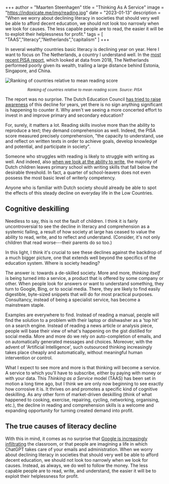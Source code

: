 +++
author = "Maarten Steenhagen"
title = "Thinking As A Service"
image = "https://indoxicate.me/img/reading.jpg"
date = "2023-01-13"
description = "When we worry about declining literacy in societies that should very well be able to afford decent education, we should not look too narrowly when we look for causes. The less capable people are to read, the easier it will be to exploit their helplessness for profit."
tags = [
    "TAAS","literacy","Netherlands","capitalism"
]
+++

In several wealthy countries basic literacy is declining year on year. Here I want to focus on The Netherlands, a country I understand well. In the [most recent PISA report](https://www.oecd.org/pisa/), which looked at data from 2018, The Netherlands performed poorly given its wealth, trailing a large distance behind Estonia, Singapore, and China.    

![Ranking of countries relative to mean reading score](../img/read-graph.jpg)
_<center><small>Ranking of countries relative to mean reading score. Source: PISA</small></center>_

The report was no surprise. The Dutch Education Council [has tried to raise awareness](https://www.onderwijsraad.nl/publicaties/adviezen/2019/06/24/leesadvies) of this decline for years, yet there is no sign anything significant is happening to counter it. Why aren't we seeing a more concerted effort to invest in and improve primary and secondary education?  

For, surely, it matters a lot. Reading skills involve more than the ability to reproduce a text; they demand comprehension as well. Indeed, the PISA score measured precisely comprehension, "the capacity to understand, use and reflect on written texts in order to achieve goals, develop knowledge and potential, and participate in society". 

Someone who struggles with reading is likely to struggle with writing as well. And indeed, also [when we look at the ability to write](https://www.onderwijsinspectie.nl/onderwerpen/peil-onderwijs/schrijfvaardigheid-einde-sbo), the majority of Dutch children leaves primary school with writing skills that fall below the desirable threshold. In fact, a quarter of school-leavers does not even possess the most basic level of writerly competency. 

Anyone who is familiar with Dutch society should already be able to spot the effects of this steady decline on everyday life in the Low Countries. 

## Cognitive deskilling

Needless to say, this is not the fault of children. I think it is fairly uncontroversial to see the decline in literacy and comprehension as a systemic failing, a result of how society at large has ceased to value the ability to read, write, and to reflect and understand. (Consider, it's not only children that read worse---their parents do so too.)

In this light, I think it's crucial to see these declines against the backdrop of a much bigger picture, one that extends well beyond the specifics of the education system. Where is society heading?  

The answer is: towards a de-skilled society. More and more, _thinking itself_ is being turned into a service, a product that is offered by some company or other. When people look for answers or want to understand something, they turn to Google, Bing, or to social media. There, they are likely to find easily digestible, byte-sized snippets that will do for most practical purposes. Consultancy, instead of being a specialist service, has become a mainstream staple. 

Examples are everywhere to find. Instead of reading a manual, people will find the solution to a problem with their laptop or dishwasher as a 'top hit' on a search engine. Instead of reading a news article or analysis piece, people will base their view of what's happening on the gist distilled for social media. More and more do we rely on auto-completion of emails, and on automatically generated messages and choices. Moreover, with the advent of 'Artificial Intelligence', such outsourced thinking increasingly takes place cheaply and automatically, without meaningful human intervention or control.

What I expect to see more and more is that thinking will become a service. A service to which you'll have to subscribe, either by paying with money or with your data. This _Thinking as a Service_ model (TAAS) has been set in motion a long time ago, but I think we are only now beginning to see exactly how corrosive it is. It thrives on and promotes a specific kind of cognitive deskilling. As any other form of market-driven deskilling (think of what happened to cooking, exercise, repairing, cycling, networking, organising, etc.), the decline in reading and comprehension skills is a welcome and expanding opportunity for turning created demand into profit. 

## The true causes of literacy decline

With this in mind, it comes as no surprise that [Google is increasingly infiltrating](https://edu.google.com/workspace-for-education/classroom/) the classroom, or that people are imagining a life in which ChatGPT takes care of your emails and administration. When we worry about declining literacy in societies that should very well be able to afford decent education, we should not look too narrowly when we look for causes. Instead, as always, we do well to follow the money. The less capable people are to read, write, and understand, the easier it will be to exploit their helplessness for profit. 